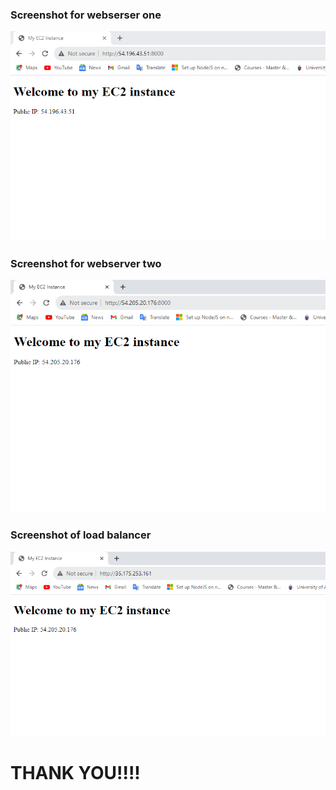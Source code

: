 ### Screenshot for webserser one

!["webserver-1"](../images/automate-webserver-1.PNG)






### Screenshot for webserver two

!["webserver-2"](../images/automate-webserver-2.PNG)


### Screenshot of load balancer

!["load-balancer](../images/automate-lb.PNG)








# THANK YOU!!!!
